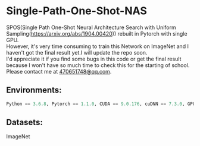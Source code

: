 # Single-Path-One-Shot-NAS
SPOS(Single Path One-Shot Neural Architecture Search with Uniform Sampling(https://arxiv.org/abs/1904.00420)) rebuilt in Pytorch with single GPU.          
However, it's very time consuming to train this Network on ImageNet and I haven't got the final result yet.I will update the repo soon.     
I'd appreciate it if you find some bugs in this code or get the final result because I won't have so much time to check this for the starting of school. Please contact me at 470651748@qq.com.

## Environments:    
```Python
Python == 3.6.8, Pytorch == 1.1.0, CUDA == 9.0.176, cuDNN == 7.3.0, GPU == GTX 1080 Ti 
```

## Datasets:   
ImageNet   


